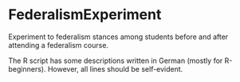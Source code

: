 # FederalismExperiment
Experiment to federalism stances among students before and after attending a federalism course.

The R script has some descriptions written in German (mostly for R-beginners). However, all lines should be self-evident.

